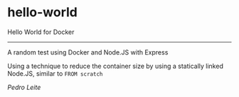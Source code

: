 # hello-world
Hello World for Docker

----
A random test using Docker and Node.JS with Express

Using a technique to reduce the container size by using a statically linked Node.JS, similar to `FROM scratch`

*Pedro Leite*